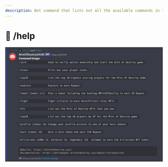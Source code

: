 ```yaml
---
description: Bot command that lists out all the available commands in the game
---
```


# 🤖 /help

![](<../.gitbook/assets/image (24).png>)

